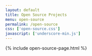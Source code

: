 ```yaml
---
layout: default
title: Open Source Projects
menu: open-source
permalink: /open-source
css: ['open-source.css']
javascript: ['underscore-min.js']
---
```

{% include open-source-page.html %}